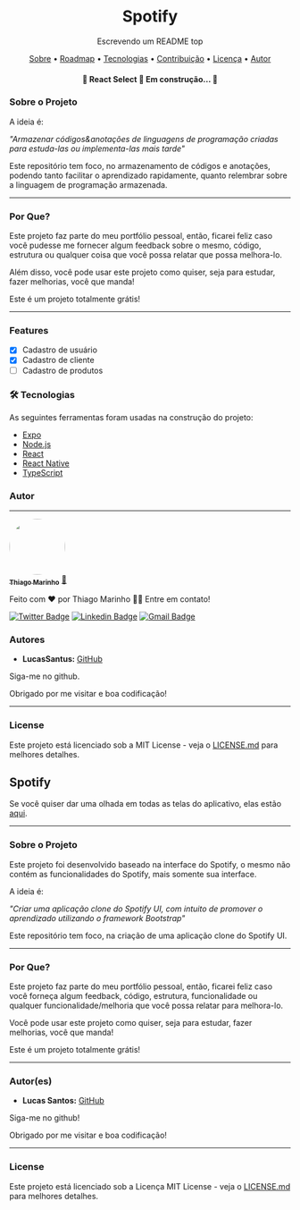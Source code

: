 <h1 align="center">Spotify</h1>

<p align="center">Escrevendo um README top</p>

<p align="center">
 <a href="#sobre">Sobre</a> •
 <a href="#roadmap">Roadmap</a> • 
 <a href="#tecnologias">Tecnologias</a> • 
 <a href="#contribuicao">Contribuição</a> • 
 <a href="#licenc-a">Licença</a> • 
 <a href="#autor">Autor</a>
</p>

<h4 align="center"> 
	🚧  React Select 🚀 Em construção...  🚧
</h4>

### Sobre o Projeto

A ideia é:

_"Armazenar códigos&anotações de linguagens de programação criadas para estuda-las ou implementa-las mais tarde"_

Este repositório tem foco, no armazenamento de códigos e anotações, podendo tanto facilitar o aprendizado rapidamente, quanto relembrar sobre a linguagem de programação armazenada.

--------------------------------------------------------------------------------------

### Por Que?

Este projeto faz parte do meu portfólio pessoal, então, ficarei feliz caso você pudesse me fornecer algum feedback sobre o mesmo, código, estrutura ou qualquer coisa que você possa relatar que possa melhora-lo.

Além disso, você pode usar este projeto como quiser, seja para estudar, fazer melhorias, você que manda!

Este é um projeto totalmente grátis!

--------------------------------------------------------------------------------------

### Features

- [x] Cadastro de usuário
- [x] Cadastro de cliente
- [ ] Cadastro de produtos

### 🛠 Tecnologias

As seguintes ferramentas foram usadas na construção do projeto:

- [Expo](https://expo.io/)
- [Node.js](https://nodejs.org/en/)
- [React](https://pt-br.reactjs.org/)
- [React Native](https://reactnative.dev/)
- [TypeScript](https://www.typescriptlang.org/)

### Autor
---

<a href="https://blog.rocketseat.com.br/author/thiago/">
 <img style="border-radius: 50%;" src="https://avatars3.githubusercontent.com/u/380327?s=460&u=61b426b901b8fe02e12019b1fdb67bf0072d4f00&v=4" width="100px;" alt=""/>
 <br />
 <sub><b>Thiago Marinho</b></sub></a> <a href="https://blog.rocketseat.com.br/author/thiago//" title="Rocketseat">🚀</a>


Feito com ❤️ por Thiago Marinho 👋🏽 Entre em contato!

[![Twitter Badge](https://img.shields.io/badge/-@tgmarinho-1ca0f1?style=flat-square&labelColor=1ca0f1&logo=twitter&logoColor=white&link=https://twitter.com/tgmarinho)](https://twitter.com/tgmarinho) [![Linkedin Badge](https://img.shields.io/badge/-Thiago-blue?style=flat-square&logo=Linkedin&logoColor=white&link=https://www.linkedin.com/in/tgmarinho/)](https://www.linkedin.com/in/tgmarinho/) 
[![Gmail Badge](https://img.shields.io/badge/-tgmarinho@gmail.com-c14438?style=flat-square&logo=Gmail&logoColor=white&link=mailto:tgmarinho@gmail.com)](mailto:tgmarinho@gmail.com)

### Autores
 
- **LucasSantus:** [GitHub](https://github.com/LucasSantus)
 
Siga-me no github.

Obrigado por me visitar e boa codificação!

--------------------------------------------------------------------------------------

### License

Este projeto está licenciado sob a MIT License - veja o [LICENSE.md](https://github.com/LucasSantus/Languages/blob/master/LICENSE) para melhores detalhes.


## Spotify

Se você quiser dar uma olhada em todas as telas do aplicativo, elas estão [aqui](static/imagens/images-project/README.md).

--------------------------------------------------------------------------------------

### Sobre o Projeto

Este projeto foi desenvolvido baseado na interface do Spotify, o mesmo não contém as funcionalidades do Spotify, mais somente sua interface.

A ideia é:

_"Criar uma aplicação clone do Spotify UI, com intuito de promover o aprendizado utilizando o framework Bootstrap"_

Este repositório tem foco, na criação de uma aplicação clone do Spotify UI.

--------------------------------------------------------------------------------------

### Por Que?

Este projeto faz parte do meu portfólio pessoal, então, ficarei feliz caso você forneça algum feedback, código, estrutura, funcionalidade ou qualquer funcionalidade/melhoria que você possa relatar para melhora-lo.

Você pode usar este projeto como quiser, seja para estudar, fazer melhorias, você que manda!

Este é um projeto totalmente grátis!

--------------------------------------------------------------------------------------

### Autor(es)
 
- **Lucas Santos:** [GitHub](https://github.com/LucasSantus)
 
Siga-me no github!

Obrigado por me visitar e boa codificação!

--------------------------------------------------------------------------------------

### License

Este projeto está licenciado sob a Licença MIT License - veja o [LICENSE.md](https://github.com/LucasSantus/spotify/blob/master/LICENSE) para melhores detalhes.
